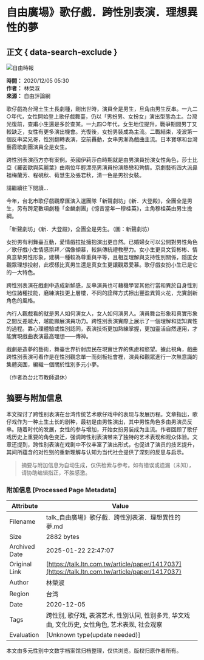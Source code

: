 # 自由廣場》歌仔戲．跨性別表演．理想異性的夢

## 正文 { data-search-exclude }


![自由時報](https://cache.ltn.com.tw/images/rwd_ltnlogo.png)

**時間：** 2020/12/05 05:30  
**作者：** 林榮淑  
**來源：** 自由評論網  

歌仔戲為台灣土生土長劇種，剛出世時，演員全是男生，旦角由男生反串。一九二○年代，女性開始登上歌仔戲舞臺，仍以「男扮男、女扮女」演出型態為主。台灣光復前，查甫小生還是多於查某。一九四○年代，女生地位提升，戰爭期間男丁又較缺乏，女性有更多演出機會。光復後，女扮男裝成為主流。二戰結束，凌波第一個反串梁兄哥，性別翻轉表演，空前轟動，女串男漸為戲曲主流。日本寶塚和台灣藝霞歌劇團演員全是女生。

跨性別表演西方亦有案例。英國伊莉莎白時期就是由男演員扮演女性角色，莎士比亞《羅密歐與茱麗葉》由兩位年輕漂亮男演員扮演熱戀和殉情。京劇藝術四大派鼻祖梅蘭芳、程硯秋、荀慧生及張君秋，清一色是男扮女裝。

請繼續往下閱讀...

今年，台北市歌仔戲觀摩匯演入選團隊「新聲劇坊」《新．大登殿》，全團全是男生，另有跨足數項劇種「金麟劇團」《憶昔當年一穆桂英》，主角穆桂英由男生擔綱。

「新聲劇坊」《新．大登殿》，全團全是男生。（圖：新聲劇坊）

女扮男有利舞臺互動，愛情戲拉扯擁抱演出更自然。已婚婦女可以公開對男性角色／歌仔戲小生情感崇拜／偶像傾慕，較無傳統禮教壓力。女小生更具文質彬彬、情真意摯男性形象，建構一種較為尊重與平等，且相互理解與支持性別關係，隱匿女觀眾理想投射，此模樣比真男生還是真女生更讓觀眾愛慕。歌仔戲女扮小生已是它的一大特色。

跨性別表演在戲劇中造成新鮮感，反串演員也可藉機學習其他行當和異於自身性別地位諸種技能，磨練演技更上層樓，不同的詮釋方式擦出豐盈異質火花，充實創新角色的風格。

內行人觀戲看的就是男人如何演女人，女人如何演男人。演員舞台形象和真實形象之間反差越大，越能顯展演員功力。跨性別表演實際上展示了一個理解和認知異性的過程。靠心理體驗或性別認同，表演技術更加熟練掌握，更加靈活自然運用，才能實現戲曲表演最高理想——傳神。

戲劇是造夢的藝術，舞臺世界折射庶民在現實世界的焦慮和慾望。據此視角，戲曲跨性別表演可看作是在性別觀念單一而刻板社會裡，演員和觀眾進行一次無意識的集體突圍，編織一個關於性別多元小夢。

（作者為台北市教師退休）
<!-- tcd_original_link https://talk.ltn.com.tw/article/paper/1417037 -->


## 摘要与附加信息

<!-- tcd_abstract -->
本文探讨了跨性别表演在台湾传统艺术歌仔戏中的表现与发展历程。文章指出，歌仔戏作为一种土生土长的剧种，最初是由男性演出，其中男性角色多由男演员反串。随着时代的发展，女性的参与增加，开始女扮男装成为主流。作者回顾了歌仔戏历史上重要的角色变迁，强调跨性别表演带来了独特的艺术表现和观众体验。文章还提到，跨性别表演在戏剧中不仅丰富了演出形式，也促进了演员的技艺提升，其间所蕴含的对性别的重新理解与认知为当代社会提供了深刻的反思与启示。
<!-- tcd_abstract_end -->

> 摘要与附加信息为自动生成，仅供检索与参考。如有错误或遗漏（未知），请协助编辑指正，不胜感激。

### 附加信息 [Processed Page Metadata]

| Attribute       | Value                                  |
|-----------------|----------------------------------------|
| Filename        | talk_自由廣場》歌仔戲．跨性別表演．理想異性的夢.md                             |
| Size            | 2882 bytes                           |
| Archived Date   | 2025-01-22 22:47:07                             |
| Original Link   | [https://talk.ltn.com.tw/article/paper/1417037](https://talk.ltn.com.tw/article/paper/1417037)                       |
| Author          | 林榮淑                               |
| Region          | 台湾                               |
| Date            | 2020-12-05                                 |
| Tags            | 跨性别, 歌仔戏, 表演艺术, 性别认同, 性别多元, 华文戏曲, 文化历史, 女性角色, 艺术表现, 社会观察                                 |
| Evaluation            | [Unknown type(update needed)]                                 |
<!-- tcd_table_end -->

本文由多元性别中文数字档案馆归档整理，仅供浏览。版权归原作者所有。
